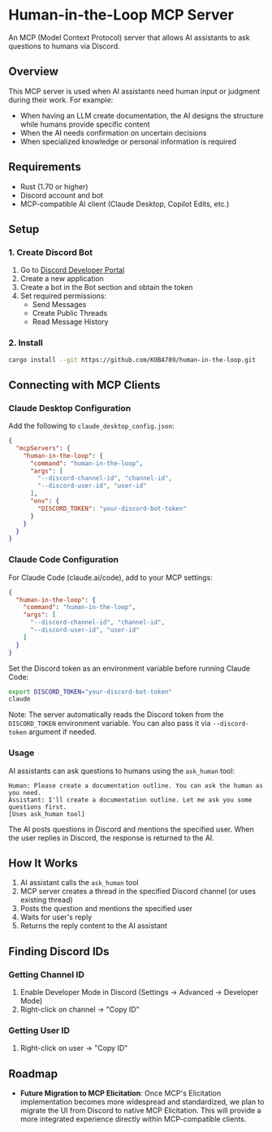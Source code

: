 # Human-in-the-Loop MCP Server

An MCP (Model Context Protocol) server that allows AI assistants to ask questions to humans via Discord.

## Overview

This MCP server is used when AI assistants need human input or judgment during their work. For example:

- When having an LLM create documentation, the AI designs the structure while humans provide specific content
- When the AI needs confirmation on uncertain decisions
- When specialized knowledge or personal information is required

## Requirements

- Rust (1.70 or higher)
- Discord account and bot
- MCP-compatible AI client (Claude Desktop, Copilot Edits, etc.)

## Setup

### 1. Create Discord Bot

1. Go to [Discord Developer Portal](https://discord.com/developers/applications)
2. Create a new application
3. Create a bot in the Bot section and obtain the token
4. Set required permissions:
   - Send Messages
   - Create Public Threads
   - Read Message History

### 2. Install

```bash
cargo install --git https://github.com/KOBA789/human-in-the-loop.git
```

## Connecting with MCP Clients

### Claude Desktop Configuration

Add the following to `claude_desktop_config.json`:

```json
{
  "mcpServers": {
    "human-in-the-loop": {
      "command": "human-in-the-loop",
      "args": [
        "--discord-channel-id", "channel-id",
        "--discord-user-id", "user-id"
      ],
      "env": {
        "DISCORD_TOKEN": "your-discord-bot-token"
      }
    }
  }
}
```

### Claude Code Configuration

For Claude Code (claude.ai/code), add to your MCP settings:

```json
{
  "human-in-the-loop": {
    "command": "human-in-the-loop",
    "args": [
      "--discord-channel-id", "channel-id",
      "--discord-user-id", "user-id"
    ]
  }
}
```

Set the Discord token as an environment variable before running Claude Code:

```bash
export DISCORD_TOKEN="your-discord-bot-token"
claude
```

Note: The server automatically reads the Discord token from the `DISCORD_TOKEN` environment variable. You can also pass it via `--discord-token` argument if needed.

### Usage

AI assistants can ask questions to humans using the `ask_human` tool:

```
Human: Please create a documentation outline. You can ask the human as you need.
Assistant: I'll create a documentation outline. Let me ask you some questions first.
[Uses ask_human tool]
```

The AI posts questions in Discord and mentions the specified user. When the user replies in Discord, the response is returned to the AI.

## How It Works

1. AI assistant calls the `ask_human` tool
2. MCP server creates a thread in the specified Discord channel (or uses existing thread)
3. Posts the question and mentions the specified user
4. Waits for user's reply
5. Returns the reply content to the AI assistant

## Finding Discord IDs

### Getting Channel ID
1. Enable Developer Mode in Discord (Settings → Advanced → Developer Mode)
2. Right-click on channel → "Copy ID"

### Getting User ID
1. Right-click on user → "Copy ID"

## Roadmap

- **Future Migration to MCP Elicitation**: Once MCP's Elicitation implementation becomes more widespread and standardized, we plan to migrate the UI from Discord to native MCP Elicitation. This will provide a more integrated experience directly within MCP-compatible clients.
